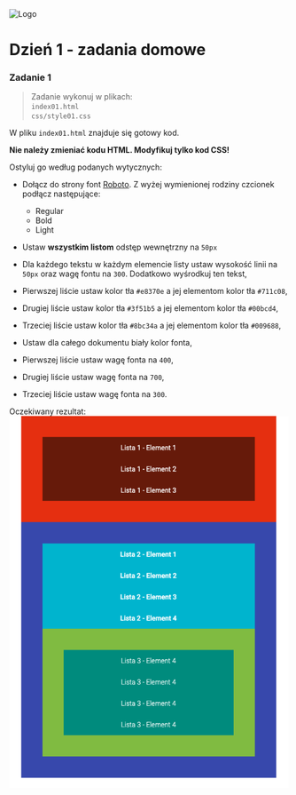 <img alt="Logo" src="http://coderslab.pl/img/coderslab-logo.png" width="400">

# Dzień 1 - zadania domowe

### Zadanie 1

> Zadanie wykonuj w plikach:  
> `index01.html`  
> `css/style01.css` 

W pliku `index01.html` znajduje się gotowy kod. 

**Nie należy zmieniać kodu HTML. Modyfikuj tylko kod CSS!**
 
 Ostyluj go według podanych wytycznych:

* Dołącz do strony font [Roboto](https://fonts.google.com/specimen/Roboto). Z wyżej wymienionej rodziny czcionek podłącz następujące:
    * Regular
    * Bold
    * Light
* Ustaw **wszystkim listom** odstęp wewnętrzny na `50px`
* Dla każdego tekstu w każdym elemencie listy ustaw wysokość linii na ```50px``` oraz wagę fontu na ```300```. Dodatkowo wyśrodkuj ten tekst,

* Pierwszej liście ustaw kolor tła `#e8370e` a jej elementom kolor tła `#711c08`,

* Drugiej liście ustaw kolor tła `#3f51b5` a jej elementom kolor tła `#00bcd4`,

* Trzeciej liście ustaw kolor tła `#8bc34a` a jej elementom kolor tła `#009688`,

* Ustaw dla całego dokumentu biały kolor fonta,
* Pierwszej liście ustaw wagę fonta na ```400```,
* Drugiej liście ustaw wagę fonta na ```700```,
* Trzeciej liście ustaw wagę fonta na ```300```.


Oczekiwany rezultat:
![](images/example01.png)